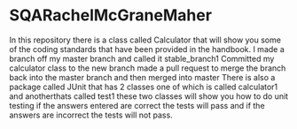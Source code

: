 # SQARachelMcGraneMaher

In this repository there is a class called Calculator that will show you some of the coding standards that have been provided in the handbook.
I made a branch off my master branch and called it stable_branch1
Committed my calculator class to the new branch 
made a pull request to merge the branch back into the master branch 
and then merged into master 
There is also a package called JUnit that has 2 classes one of which is called calculator1 and anotherthats called test1 these two classes will show you how to do unit testing
if the answers entered are correct the tests will pass and if the answers are incorrect the tests will not pass.
